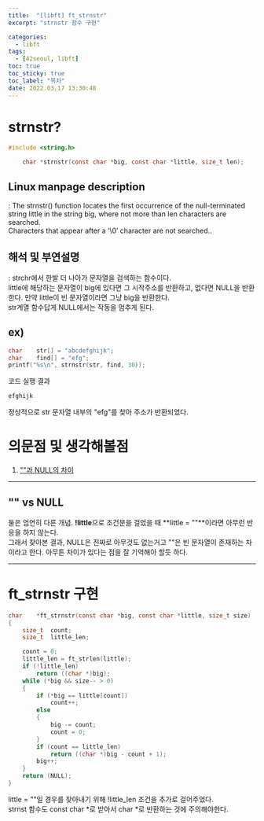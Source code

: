 ```yaml
---
title:  "[libft] ft_strnstr"
excerpt: "strnstr 함수 구현"

categories:
  - libft
tags:
  - [42seoul, libft]
toc: true
toc_sticky: true
toc_label: "목차"
date: 2022.03.17 13:30:48
---
```


# strnstr?

```c
#include <string.h>

    char *strnstr(const char *big, const char *little, size_t len);
```

## Linux manpage description    
:  The strnstr() function locates the first occurrence of the null-terminated string little in the string big, where not more than len characters are searched.    
Characters that appear after a ‘\0’ character are not searched..    

## 해석 및 부연설명    
:  strchr에서 한발 더 나아가 문자열을 검색하는 함수이다.    
little에 해당하는 문자열이 big에 있다면 그 시작주소를 반환하고, 없다면 NULL을 반환한다. 만약 little이 빈 문자열이라면 그냥 big을 반환한다.    
str계열 함수답게 NULL에서는 작동을 멈추게 된다.    

## ex)    
```c
char	str[] = "abcdefghijk";
char	find[] = "efg";
printf("%s\n", strnstr(str, find, 30));
```
코드 실행 결과
```c
efghijk
```
정상적으로 str 문자열 내부의 "efg"를 찾아 주소가 반환되었다.     

# 의문점 및 생각해볼점    
1. [""과 NULL의 차이](#""-vs-null)

***

## "" vs NULL
둘은 엄연히 다른 개념. **!little**으로 조건문을 걸었을 때 **little = ""**이라면 아무런 반응을 하지 않는다.    
그래서 찾아본 결과, NULL은 진짜로 아무것도 없는거고 ""은 빈 문자열이 존재하는 차이라고 한다. 아무튼 차이가 있다는 점을 잘 기억해아 할듯 하다.    

***

# ft_strnstr 구현

```c
char	*ft_strnstr(const char *big, const char *little, size_t size)
{
	size_t	count;
	size_t	little_len;

	count = 0;
	little_len = ft_strlen(little);
	if (!little_len)
		return ((char *)big);
	while (*big && size-- > 0)
	{
		if (*big == little[count])
			count++;
		else
		{
			big -= count;
			count = 0;
		}
		if (count == little_len)
			return ((char *)big - count + 1);
		big++;
	}
	return (NULL);
}

```
little = ""일 경우를 찾아내기 위해 !little_len 조건을 추가로 걸어주었다.    
strnst 함수도 const char *로 받아서 char *로 반환하는 것에 주의해야한다.    

